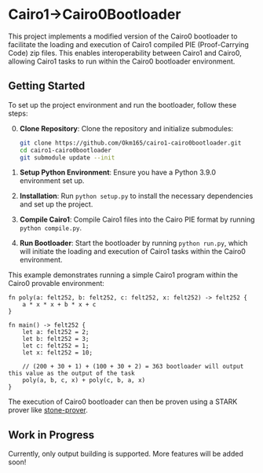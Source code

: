 # Cairo1->Cairo0Bootloader

This project implements a modified version of the Cairo0 bootloader to facilitate the loading and execution of Cairo1 compiled PIE (Proof-Carrying Code) zip files. This enables interoperability between Cairo1 and Cairo0, allowing Cairo1 tasks to run within the Cairo0 bootloader environment.

## Getting Started

To set up the project environment and run the bootloader, follow these steps:

0. **Clone Repository**: Clone the repository and initialize submodules:
   ```bash
   git clone https://github.com/Okm165/cairo1-cairo0bootloader.git
   cd cairo1-cairo0bootloader
   git submodule update --init
   ```

1. **Setup Python Environment**: Ensure you have a Python 3.9.0 environment set up.

2. **Installation**: Run `python setup.py` to install the necessary dependencies and set up the project.

3. **Compile Cairo1**: Compile Cairo1 files into the Cairo PIE format by running `python compile.py`.

4. **Run Bootloader**: Start the bootloader by running `python run.py`, which will initiate the loading and execution of Cairo1 tasks within the Cairo0 environment.

This example demonstrates running a simple Cairo1 program within the Cairo0 provable environment:

```cairo
fn poly(a: felt252, b: felt252, c: felt252, x: felt252) -> felt252 {
    a * x * x + b * x + c
}

fn main() -> felt252 {
    let a: felt252 = 2;
    let b: felt252 = 3;
    let c: felt252 = 1;
    let x: felt252 = 10;

    // (200 + 30 + 1) + (100 + 30 + 2) = 363 bootloader will output this value as the output of the task
    poly(a, b, c, x) + poly(c, b, a, x)
}
```

The execution of Cairo0 bootloader can then be proven using a STARK prover like [stone-prover](https://github.com/starkware-libs/stone-prover).

## Work in Progress

Currently, only output building is supported. More features will be added soon!